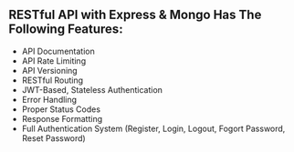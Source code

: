 ## RESTful API with Express & Mongo Has The Following Features: 
- API Documentation
- API Rate Limiting
- API Versioning
- RESTful Routing
- JWT-Based, Stateless Authentication
- Error Handling
- Proper Status Codes
- Response Formatting
- Full Authentication System (Register, Login, Logout, Fogort Password, Reset Password)